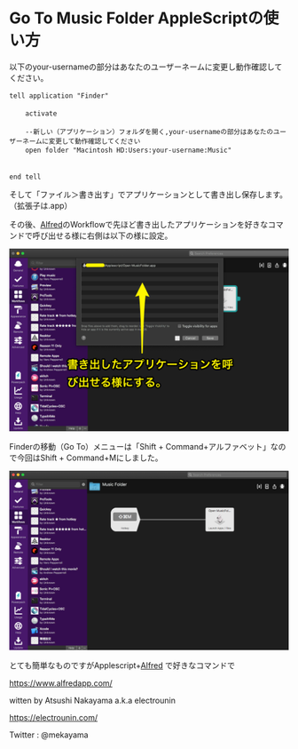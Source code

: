 # Go To Music Folder AppleScriptの使い方



以下のyour-usernameの部分はあなたのユーザーネームに変更し動作確認してください。

```
tell application "Finder"

	activate

	--新しい（アプリケーション）フォルダを開く,your-usernameの部分はあなたのユーザーネームに変更して動作確認してください
	open folder "Macintosh HD:Users:your-username:Music"


end tell
```



そして「ファイル＞書き出す」でアプリケーションとして書き出し保存します。（拡張子は.app）



その後、[Alfred](https://www.alfredapp.com/)のWorkflowで先ほど書き出したアプリケーションを好きなコマンドで呼び出せる様に右側は以下の様に設定。

<img src="Alfred_WorkflowSetting0.png">



Finderの移動（Go To）メニューは「Shift + Command+アルファベット」なので今回はShift + Command+Mにしました。

<img src="Alfred_WorkflowSetting1.png">



とても簡単なものですがApplescript+[Alfred](https://www.alfredapp.com/) で好きなコマンドで



https://www.alfredapp.com/



witten by Atsushi Nakayama a.k.a electrounin

https://electrounin.com/

Twitter : @mekayama









